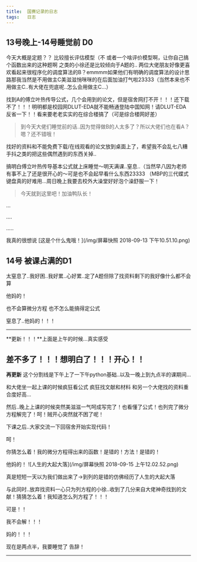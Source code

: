 ```yaml
---
title:	国赛记录的日志
tags:	日志
---
```


## 13号晚上-14号睡觉前 D0

今天大概是定题？？
比较擅长评估模型（不 或者一个啥评价模型啊，让你自己搞个函数出来的这种题啊 之类的小徐还是比较倾向于A题的..
两位大佬朋友好像更喜欢看起来很程序化的调度算法的B？emmmm如果他们有明确的调度算法的设计思路那我当然是不用做主C美滋滋悄咪咪的在后面加油打气啦23333（当然本来也不用做主C..有大佬在兜底呢..怎么会用做主C...）

找到A的傅立叶热传导公式，几个会用到的论文，但是宿舍网打不开！！！还下载不了！！！明明都是校园网DLUT-EDA就不能畅通登陆中国知网！请DLUT-EDA反省一下！！看来要老老实实的在综合楼搞了（可是综合楼网好差）

> 到今天大佬们睡觉前的话..因为觉得做B的人太多了？所以大佬们也在看A？嗯？还不错哦！

找好的资料和不能免费下载/在线观看的论文放到桌面上了，希望我不会乱七八糟手抖之类的把这些偶然遇到的东西关掉..

搞明白傅立叶热传导基本公式就上床睡觉～明天满课..窒息..（当然早八因为老师有事不上了还是很开心的～可是也不会起早看什么东西23333 （MBP的三代蝶式键盘真的好难用...周日晚上我要去校外大澡堂好好泡个澡舒服一下！

> 今天就到这里吧！加油鸭队长！

...

....

.....

我真的很想说 [这是个什么鬼哦！](/img/屏幕快照 2018-09-13 下午10.51.10.png)

## 14号 被课占满的D1

太窒息了..我好困..我好累..心好累..定了A题但除了找资料剩下的我好像什么都不会算

他妈的！

也不会算微分方程 也不怎么能搞得定公式 

窒息了..他妈的！！！

---
**更新！！！**上面是上午的时候...真实感受

差不多了！！！想明白了！！！开心！！
---

**再更新** 这个分割线是下午上了一下午python基础..以及一晚上到九点半的课期间...

和大佬坐一起上课的时候疯狂看公式 疯狂找文献和材料 和另一个大佬找的资料重合度好高...

然后..晚上上课的时候突然美滋滋一气呵成写完了！也看懂了公式！也列完了微分方程解完了！呵！贼开心突然就不困了呢！

下课之后..大家交流一下回宿舍开始实现代码！

呵！

你猜怎么着！我的微分方程得出来的函数！是错的！方法！是错的！

他妈的！
![人生的大起大落](/img/屏幕快照 2018-09-15 上午12.02.52.png)

真是短短一天以为我们做出来了->到列的是错的仿佛经历了人生的大起大落

与此同时..放弃找资料一心只为列方程的小徐..收到了几分来自大佬神奇找到的文献！猜猜怎么着！我知道怎么列方程了！！！

可是！！

我不会解！！！

妈的！！！

现在是两点半，我要睡觉了 告辞！

---
